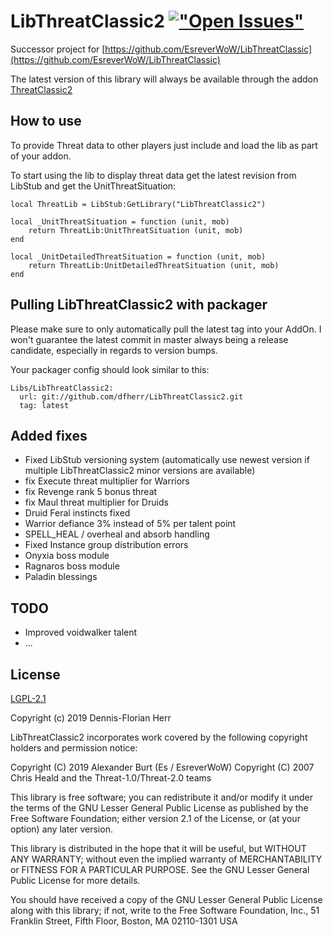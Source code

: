 # LibThreatClassic2 [!["Open Issues"](https://img.shields.io/github/issues-raw/dfherr/LibThreatClassic2.svg)](https://github.com/dfherr/LibThreatClassic2/issues)

Successor project for [https://github.com/EsreverWoW/LibThreatClassic](https://github.com/EsreverWoW/LibThreatClassic)

The latest version of this library will always be available through the addon [ThreatClassic2](https://github.com/dfherr/ThreatClassic2)

## How to use

To provide Threat data to other players just include and load the lib as part of your addon.

To start using the lib to display threat data get the latest revision from LibStub and get the UnitThreatSituation:

```
local ThreatLib = LibStub:GetLibrary("LibThreatClassic2")

local _UnitThreatSituation = function (unit, mob)
    return ThreatLib:UnitThreatSituation (unit, mob)
end

local _UnitDetailedThreatSituation = function (unit, mob)
    return ThreatLib:UnitDetailedThreatSituation (unit, mob)
end
```

## Pulling LibThreatClassic2 with packager

Please make sure to only automatically pull the latest tag into your AddOn. I won't guarantee the latest commit in master always being a release candidate, especially in regards to version bumps.

Your packager config should look similar to this:

```
Libs/LibThreatClassic2: 
  url: git://github.com/dfherr/LibThreatClassic2.git
  tag: latest
```

## Added fixes

* Fixed LibStub versioning system (automatically use newest version if multiple LibThreatClassic2 minor versions are available)
* fix Execute threat multiplier for Warriors
* fix Revenge rank 5 bonus threat
* fix Maul threat multiplier for Druids
* Druid Feral instincts fixed
* Warrior defiance 3% instead of 5% per talent point
* SPELL_HEAL / overheal and absorb handling
* Fixed Instance group distribution errors
* Onyxia boss module
* Ragnaros boss module
* Paladin blessings

## TODO

* Improved voidwalker talent
* ...


## License

[LGPL-2.1](LICENSE)

Copyright (c) 2019 Dennis-Florian Herr

LibThreatClassic2 incorporates work covered by the following copyright holders and permission notice:

Copyright (C) 2019 Alexander Burt (Es / EsreverWoW)
Copyright (C) 2007 Chris Heald and the Threat-1.0/Threat-2.0 teams

This library is free software; you can redistribute it and/or
modify it under the terms of the GNU Lesser General Public
License as published by the Free Software Foundation; either
version 2.1 of the License, or (at your option) any later version.

This library is distributed in the hope that it will be useful,
but WITHOUT ANY WARRANTY; without even the implied warranty of
MERCHANTABILITY or FITNESS FOR A PARTICULAR PURPOSE.  See the GNU
Lesser General Public License for more details.

You should have received a copy of the GNU Lesser General Public
License along with this library; if not, write to the Free Software
Foundation, Inc., 51 Franklin Street, Fifth Floor, Boston, MA  02110-1301  USA
